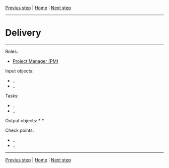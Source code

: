 [Previus step](Testing.md) | [Home](Overview.md) | [Next step](Maintenance.md)

---
# Delivery
---

Roles:
* [Project Manager (PM)](Roles.md#project-manager-pm)


Input objects: 
* ..
* ..

Tasks:
* ..
* ..

Output objects:
*
*

Check points:
* ..
* ..

---
[Previus step](Testing.md) | [Home](Overview.md) | [Next step](Maintenance.md)
